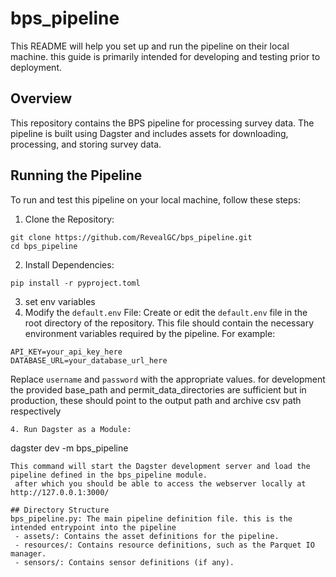 # bps_pipeline

This README will help you set up and run the pipeline on their local machine. this guide is primarily intended for developing and testing prior to deployment.

## Overview

This repository contains the BPS pipeline for processing survey data. The pipeline is built using Dagster and includes assets for downloading, processing, and storing survey data.

## Running the Pipeline
To run and test this pipeline on your local machine, follow these steps:

1. Clone the Repository:
```
git clone https://github.com/RevealGC/bps_pipeline.git
cd bps_pipeline
```
2. Install Dependencies:
```
pip install -r pyproject.toml
```
3. set env variables
3. Modify the `default.env` File:
Create or edit the `default.env` file in the root directory of the repository. This file should contain the necessary environment variables required by the pipeline. For example:
```
API_KEY=your_api_key_here
DATABASE_URL=your_database_url_here
```
Replace `username` and `password` with the appropriate values.
for development the provided base_path and permit_data_directories are sufficient but in production, these should point to the output path and archive csv path respectively

```
4. Run Dagster as a Module:
```
dagster dev -m bps_pipeline
```
This command will start the Dagster development server and load the pipeline defined in the bps_pipeline module.
 after which you should be able to access the webserver locally at http://127.0.0.1:3000/

## Directory Structure
bps_pipeline.py: The main pipeline definition file. this is the intended entrypoint into the pipeline
 - assets/: Contains the asset definitions for the pipeline.
 - resources/: Contains resource definitions, such as the Parquet IO manager.
 - sensors/: Contains sensor definitions (if any).
